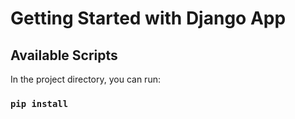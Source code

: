 # Getting Started with Django App

## Available Scripts

In the project directory, you can run:

### `pip install`
